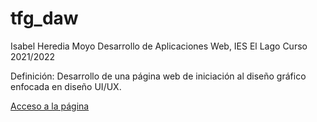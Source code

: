 # tfg_daw

Isabel Heredia Moyo
Desarrollo de Aplicaciones Web, IES El Lago
Curso 2021/2022

Definición:
Desarrollo de una página web de iniciación al diseño gráfico enfocada en diseño UI/UX.

<a class="Acceso al proyecto" href="codigo/landpage.php">Acceso a la página</a>